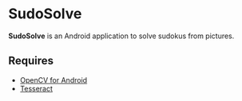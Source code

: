 SudoSolve
=========
__SudoSolve__ is an Android application to solve sudokus from pictures.

## Requires
+ [OpenCV for Android](http://opencv.org/android)
+ [Tesseract](http://code.google.com/p/tesseract-android-tools/)
